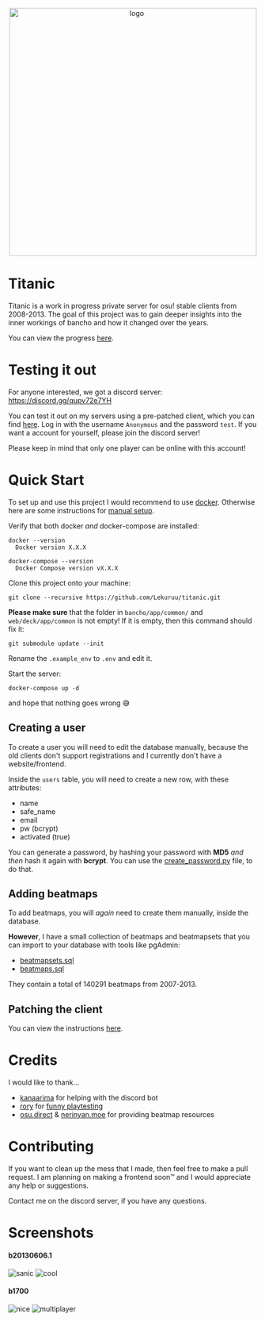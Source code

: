 
<p align="center">
  <img width="500" alt="logo" src="https://raw.githubusercontent.com/Lekuruu/titanic/main/.github/logo/logo_medium.png">
</p>

# Titanic

Titanic is a work in progress private server for osu! stable clients from 2008-2013.
The goal of this project was to gain deeper insights into the inner workings of bancho and how it changed over the years.

You can view the progress [here](https://github.com/users/osuTitanic/projects/2).

# Testing it out

For anyone interested, we got a discord server: https://discord.gg/qupv72e7YH

You can test it out on my servers using a pre-patched client, which you can find [here](https://github.com/osuTitanic/clients). Log in with the username `Anonymous` and the password `test`.
If you want a account for yourself, please join the discord server!

Please keep in mind that only one player can be online with this account!

# Quick Start

To set up and use this project I would recommend to use [docker](https://www.docker.com/). Otherwise here are some instructions for [manual setup](https://github.com/osuTitanic/titanic/blob/main/SETUP.md).

Verify that both docker *and* docker-compose are installed:

```shell
docker --version
  Docker version X.X.X

docker-compose --version
  Docker Compose version vX.X.X
```

Clone this project onto your machine:

```shell
git clone --recursive https://github.com/Lekuruu/titanic.git
```

**Please make sure** that the folder in `bancho/app/common/` and `web/deck/app/common` is not empty!
If it is empty, then this command should fix it:

```shell
git submodule update --init
```

Rename the `.example_env` to `.env` and edit it.

Start the server:

```shell
docker-compose up -d
```

and hope that nothing goes wrong 😅

## Creating a user

To create a user you will need to edit the database manually, because the old clients don't support registrations
and I currently don't have a website/frontend.

Inside the `users` table, you will need to create a new row, with these attributes:

- name
- safe_name
- email
- pw (bcrypt)
- activated (true)

You can generate a password, by hashing your password with **MD5** *and then* hash it again with **bcrypt**.
You can use the [create_password.py](https://github.com/osuTitanic/titanic/blob/main/tools/create_password.py) file, to do that.

## Adding beatmaps

To add beatmaps, you will *again* need to create them manually, inside the database.

**However**, I have a small collection of beatmaps and beatmapsets that you can import to your database with tools like pgAdmin:

- [beatmapsets.sql](https://github.com/osuTitanic/titanic/raw/main/migrations/beatmapsets.sql)
- [beatmaps.sql](https://github.com/osuTitanic/titanic/raw/main/migrations/beatmaps.sql)

They contain a total of 140291 beatmaps from 2007-2013.

## Patching the client

You can view the instructions [here](https://github.com/osuTitanic/clients/blob/main/PATCHING.md).

# Credits

I would like to thank...

- [kanaarima](https://github.com/kanaarima/) for helping with the discord bot
- [rory](https://github.com/TheArcaneBrony) for [funny playtesting](https://raw.githubusercontent.com/osuTitanic/titanic/main/.github/images/screenshot022.jpg)
- [osu.direct](https://osu.direct/) & [nerinyan.moe](https://nerinyan.moe/) for providing beatmap resources

# Contributing

If you want to clean up the mess that I made, then feel free to make a pull request.
I am planning on making a frontend soon™ and I would appreciate any help or suggestions.

Contact me on the discord server, if you have any questions.

# Screenshots

#### b20130606.1

![sanic](https://raw.githubusercontent.com/osuTitanic/titanic/main/.github/images/screenshot007.jpg)
![cool](https://raw.githubusercontent.com/osuTitanic/titanic/main/.github/images/screenshot008.jpg)

#### b1700

![nice](https://raw.githubusercontent.com/osuTitanic/titanic/main/.github/images/screenshot005.jpg)
![multiplayer](https://raw.githubusercontent.com/osuTitanic/titanic/main/.github/images/screenshot006.jpg)
